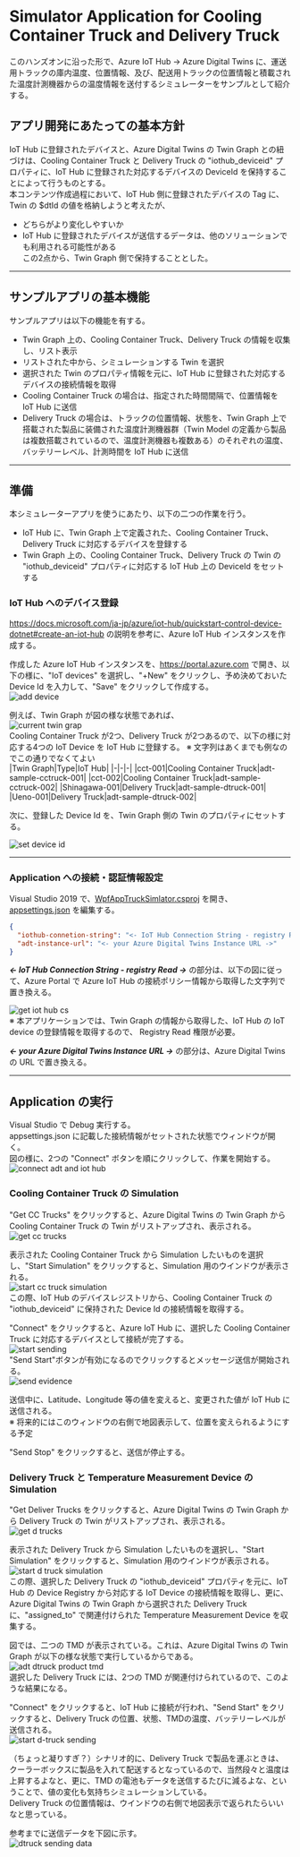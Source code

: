 # Simulator Application for Cooling Container Truck and Delivery Truck  
このハンズオンに沿った形で、Azure IoT Hub → Azure Digital Twins に、運送用トラックの庫内温度、位置情報、及び、配送用トラックの位置情報と積載された温度計測機器からの温度情報を送付するシミュレーターをサンプルとして紹介する。  

## アプリ開発にあたっての基本方針  
IoT Hub に登録されたデバイスと、Azure Digital Twins の Twin Graph との紐づけは、Cooling Container Truck と Delivery Truck の "iothub_deviceid" プロパティに、IoT Hub に登録された対応するデバイスの DeviceId を保持することによって行うものとする。  
本コンテンツ作成過程において、IoT Hub 側に登録されたデバイスの Tag に、Twin の $dtId の値を格納しようと考えたが、  
- どちらがより変化しやすいか  
- IoT Hub に登録されたデバイスが送信するデータは、他のソリューションでも利用される可能性がある  
この2点から、Twin Graph 側で保持することとした。  


---
## サンプルアプリの基本機能  
サンプルアプリは以下の機能を有する。  
- Twin Graph 上の、Cooling Container Truck、Delivery Truck の情報を収集し、リスト表示  
- リストされた中から、シミュレーションする Twin を選択  
- 選択された Twin のプロパティ情報を元に、IoT Hub に登録された対応するデバイスの接続情報を取得  
- Cooling Container Truck の場合は、指定された時間間隔で、位置情報を IoT Hub に送信  
- Delivery Truck の場合は、トラックの位置情報、状態を、Twin Graph 上で搭載された製品に装備された温度計測機器群（Twin Model の定義から製品は複数搭載されているので、温度計測機器も複数ある）のそれぞれの温度、バッテリーレベル、計測時間を IoT Hub に送信  

---
## 準備  
本シミュレーターアプリを使うにあたり、以下の二つの作業を行う。  
- IoT Hub に、Twin Graph 上で定義された、Cooling Container Truck、Delivery Truck に対応するデバイスを登録する  
- Twin Graph 上の、Cooling Container Truck、Delivery Truck の Twin の "iothub_deviceid" プロパティに対応する IoT Hub 上の DeviceId をセットする  

### IoT Hub へのデバイス登録
https://docs.microsoft.com/ja-jp/azure/iot-hub/quickstart-control-device-dotnet#create-an-iot-hub の説明を参考に、Azure IoT Hub インスタンスを作成する。  

作成した Azure IoT Hub インスタンスを、https://portal.azure.com で開き、以下の様に、"IoT devices" を選択し、"+New" をクリックし、予め決めておいた Device Id を入力して、"Save" をクリックして作成する。  
![add device](../../images/sim-add-device.svg)  

例えば、Twin Graph が図の様な状態であれば、  
![current twin grap](../../images/sim-twin-graph-cct-dt.svg)  
Cooling Container Truck が2つ、Delivery Truck が2つあるので、以下の様に対応する4つの IoT Device を IoT Hub に登録する。
※ 文字列はあくまでも例なのでこの通りでなくてよい  
|Twin Graph|Type|IoT Hub|
|-|-|-|
|cct-001|Cooling Container Truck|adt-sample-cctruck-001|
|cct-002|Cooling Container Truck|adt-sample-cctruck-002|
|Shinagawa-001|Delivery Truck|adt-sample-dtruck-001|
|Ueno-001|Delivery Truck|adt-sample-dtruck-002|

次に、登録した Device Id を、Twin Graph 側の Twin のプロパティにセットする。  

![set device id](../../images/sim-set-device-id.svg)  

---
### Application への接続・認証情報設定  
Visual Studio 2019 で、[WpfAppTruckSimlator.csproj](./WpfAppTruckSimulator.csproj) を開き、 [appsettings.json](./appsettings.json) を編集する。  
```json
{
  "iothub-connetion-string": "<- IoT Hub Connection String - registry Read ->",
  "adt-instance-url": "<- your Azure Digital Twins Instance URL ->"
}
```  
<b><i>&lt;- IoT Hub Connection String - registry Read -&gt;</i></b> の部分は、以下の図に従って、Azure Portal で Azure IoT Hub の接続ポリシー情報から取得した文字列で置き換える。  

![get iot hub cs](../../images/sim-get-iothub-cs.svg)  
※ 本アプリケーションでは、Twin Graph の情報から取得した、IoT Hub の IoT device の登録情報を取得するので、 Registry Read 権限が必要。  

<b><i>&lt;- your Azure Digital Twins Instance URL -&gt;</i></b> の部分は、Azure Digital Twins の URL で置き換える。  

---
## Application の実行  
Visual Studio で Debug 実行する。  
appsettings.json に記載した接続情報がセットされた状態でウィンドウが開く。  
図の様に、2つの "Connect" ボタンを順にクリックして、作業を開始する。  
![connect adt and iot hub](../../images/sim-connect-adt-iothub.svg)  

### Cooling Container Truck の Simulation
"Get CC Trucks" をクリックすると、Azure Digital Twins の Twin Graph から Cooling Container Truck の Twin がリストアップされ、表示される。  
![get cc trucks](../../images/sim-get-cctrucks.svg)  

表示された Cooling Container Truck から Simulation したいものを選択し、"Start Simulation" をクリックすると、Simulation 用のウインドウが表示される。  
![start cc truck simulation](../../images/sim-start-cc-truck-simulation.svg)  
この際、IoT Hub のデバイスレジストリから、Cooling Container Truck の "iothub_deviceid" に保持された Device Id の接続情報を取得する。  

"Connect" をクリックすると、Azure IoT Hub に、選択した Cooling Container Truck に対応するデバイスとして接続が完了する。  
![start sending](../../images/sim-start-cc-truck-sending.svg)  
"Send Start"ボタンが有効になるのでクリックするとメッセージ送信が開始される。   
![send evidence](../../images/sim-evidence-cctruck-sending.svg)  

送信中に、Latitude、Longitude 等の値を変えると、変更された値が IoT Hub に送信される。  
※ 将来的にはこのウィンドウの右側で地図表示して、位置を変えられるようにする予定

"Send Stop" をクリックすると、送信が停止する。  

### Delivery Truck と Temperature Measurement Device の Simulation  
"Get Deliver Trucks をクリックすると、Azure Digital Twins の Twin Graph から Delivery Truck の Twin がリストアップされ、表示される。  
![get d trucks](../../images/sim-get-dtrucks.svg)  

表示された Delivery Truck から Simulation したいものを選択し、"Start Simulation" をクリックすると、Simulation 用のウインドウが表示される。  
![start d truck simulation](../../images/sim-start-d-truck-simulation.svg)  
この際、選択した Delivery Truck の "iothub_deviceid" プロパティを元に、IoT Hub の Device Registry から対応する IoT Device の接続情報を取得し、更に、Azure Digital Twins の Twin Graph から選択された Delivery Truck に、"assigned_to" で関連付けられた Temperature Measurement Device を収集する。

図では、二つの TMD が表示されている。これは、Azure Digital Twins の Twin Graph が以下の様な状態で実行しているからである。  
![adt dtruck product tmd](../../images/sim-adt-dtruck-product-tmd.svg)  
選択した Delivery Truck には、2つの TMD が関連付けられているので、このような結果になる。  

"Connect" をクリックすると、IoT Hub に接続が行われ、"Send Start" をクリックすると、Delivery Truck の位置、状態、TMDの温度、バッテリーレベルが送信される。  
![start d-truck sending](../../images/sim-start-d-truck-sending.svg)  

（ちょっと凝りすぎ？）シナリオ的に、Delivery Truck で製品を運ぶときは、クーラーボックスに製品を入れて配送するとなっているので、当然段々と温度は上昇するよなと、更に、TMD の電池もデータを送信するたびに減るよな、ということで、値の変化も気持ちシミュレーションしている。  
Delivery Truck の位置情報は、ウインドウの右側で地図表示で返られたらいいなと思っている。  

参考までに送信データを下図に示す。  
![dtruck sending data](../../images/sim-dtruck-sending-data.svg)
